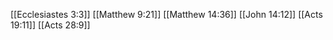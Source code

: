 [[Ecclesiastes 3:3]]
[[Matthew 9:21]]
[[Matthew 14:36]]
[[John 14:12]]
[[Acts 19:11]]
[[Acts 28:9]]
